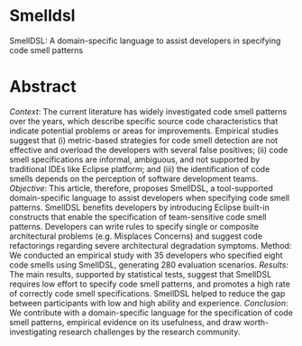 # Smelldsl
SmellDSL: A domain-specific language to assist developers in specifying code smell
patterns


# Abstract
_Context_: The current literature has widely investigated code smell patterns over the years, which describe specific source code
characteristics that indicate potential problems or areas for improvements. Empirical studies suggest that (i) metric-based strategies
for code smell detection are not effective and overload the developers with several false positives; (ii) code smell specifications
are informal, ambiguous, and not supported by traditional IDEs like Eclipse platform; and (iii) the identification of code smells
depends on the perception of software development teams. _Objective_: This article, therefore, proposes SmellDSL, a tool-supported
domain-specific language to assist developers when specifying code smell patterns. SmellDSL benefits developers by introducing
Eclipse built-in constructs that enable the specification of team-sensitive code smell patterns. Developers can write rules to specify
single or composite architectural problems (e.g. Misplaces Concerns) and suggest code refactorings regarding severe architectural
degradation symptoms. Method: We conducted an empirical study with 35 developers who specified eight code smells using
SmellDSL, generating 280 evaluation scenarios. _Results_: The main results, supported by statistical tests, suggest that SmellDSL
requires low effort to specify code smell patterns, and promotes a high rate of correctly code smell specifications. SmellDSL helped
to reduce the gap between participants with low and high ability and experience. _Conclusion_: We contribute with a domain-specific
language for the specification of code smell patterns, empirical evidence on its usefulness, and draw worth-investigating research
challenges by the research community.

